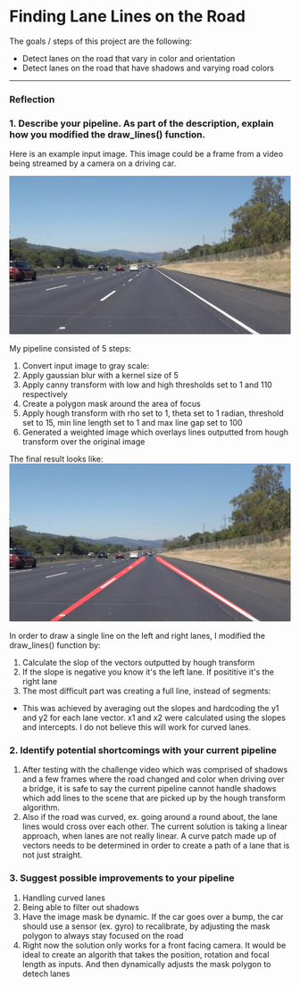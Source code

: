 # **Finding Lane Lines on the Road** 

The goals / steps of this project are the following:
* Detect lanes on the road that vary in color and orientation
* Detect lanes on the road that have shadows and varying road colors


[//]: # (Image References)
[image1]: ./test_images/solidWhiteRight.jpg "Example input image"
[image2]: ./test_images_with_lines/formatted-solidWhiteRight.jpg "Example input image"

---

### Reflection

### 1. Describe your pipeline. As part of the description, explain how you modified the draw_lines() function.

Here is an example input image. This image could be a frame from a video being streamed by a camera on a driving car.


![alt text][image1]


My pipeline consisted of 5 steps:

1. Convert input image to gray scale:
2. Apply gaussian blur with a kernel size of 5
3. Apply canny transform with low and high thresholds set to 1 and 110 respectively
4. Create a polygon mask around the area of focus
5. Apply hough transform with rho set to 1, theta set to 1 radian, threshold set to 15, min line length set to 1 and max line gap set to 100
6. Generated a weighted image which overlays lines outputted from hough transform over the original image

The final result looks like:
![alt text][image2]


In order to draw a single line on the left and right lanes, I modified the draw_lines() function by:

1. Calculate the slop of the vectors outputted by hough transform
2. If the slope is negative you know it's the left lane. If posititive it's the right lane
3. The most difficult part was creating a full line, instead of segments:
  - This was achieved by averaging out the slopes and hardcoding the y1 and y2
  for each lane vector. x1 and x2 were calculated using the slopes and intercepts.
  I do not believe this will work for curved lanes.

### 2. Identify potential shortcomings with your current pipeline

1. After testing with the challenge video which was comprised of shadows and a few frames where the road changed and
  color when driving over a bridge, it is safe to say the current pipeline cannot handle shadows which add lines to the scene
  that are picked up by the hough transform algorithm.
2. Also if the road was curved, ex. going around a round about, the lane lines would cross over each other. The current solution
  is taking a linear approach, when lanes are not really linear. A curve patch made up of vectors needs to be determined in order
  to create a path of a lane that is not just straight.

### 3. Suggest possible improvements to your pipeline
1. Handling curved lanes
2. Being able to filter out shadows
3. Have the image mask be dynamic. If the car goes over a bump, the car should use a sensor (ex. gyro) to recalibrate,
  by adjusting the mask polygon to always stay focused on the road
4. Right now the solution only works for a front facing camera. It would be ideal to create an algorith that takes
  the position, rotation and focal length as inputs. And then dynamically adjusts the mask polygon to detech lanes
